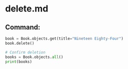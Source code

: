 # delete.md

## Command:
```python
book = Book.objects.get(title="Nineteen Eighty-Four")
book.delete()

# Confirm deletion
books = Book.objects.all()
print(books)